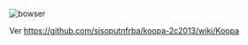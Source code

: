 ![bowser](https://f.cloud.github.com/assets/1631752/1443053/67c9282a-41d3-11e3-8977-109001218acb.jpg)

Ver https://github.com/sisoputnfrba/koopa-2c2013/wiki/Koopa
